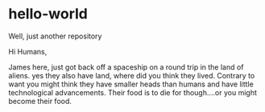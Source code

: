 # hello-world
Well, just another repository

Hi Humans,

James here, just got back off a spaceship on a round trip in the land of aliens. yes they also have land, where did you think they lived. Contrary to want you might think they have smaller heads than humans and have little technological advancements. Their food is to die for though....or you might become their food.
